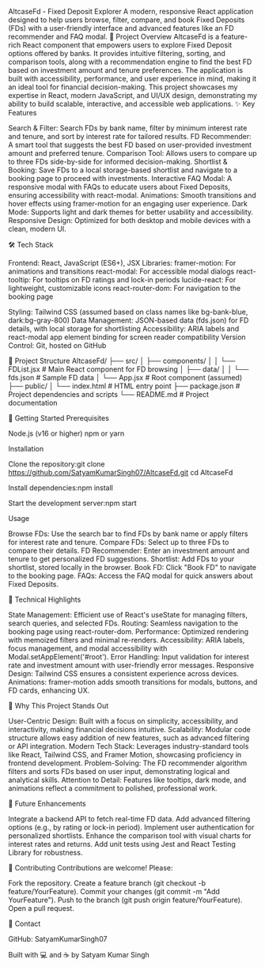 AltcaseFd - Fixed Deposit Explorer
A modern, responsive React application designed to help users browse, filter, compare, and book Fixed Deposits (FDs) with a user-friendly interface and advanced features like an FD recommender and FAQ modal.
🚀 Project Overview
AltcaseFd is a feature-rich React component that empowers users to explore Fixed Deposit options offered by banks. It provides intuitive filtering, sorting, and comparison tools, along with a recommendation engine to find the best FD based on investment amount and tenure preferences. The application is built with accessibility, performance, and user experience in mind, making it an ideal tool for financial decision-making.
This project showcases my expertise in React, modern JavaScript, and UI/UX design, demonstrating my ability to build scalable, interactive, and accessible web applications.
✨ Key Features

Search & Filter: Search FDs by bank name, filter by minimum interest rate and tenure, and sort by interest rate for tailored results.
FD Recommender: A smart tool that suggests the best FD based on user-provided investment amount and preferred tenure.
Comparison Tool: Allows users to compare up to three FDs side-by-side for informed decision-making.
Shortlist & Booking: Save FDs to a local storage-based shortlist and navigate to a booking page to proceed with investments.
Interactive FAQ Modal: A responsive modal with FAQs to educate users about Fixed Deposits, ensuring accessibility with react-modal.
Animations: Smooth transitions and hover effects using framer-motion for an engaging user experience.
Dark Mode: Supports light and dark themes for better usability and accessibility.
Responsive Design: Optimized for both desktop and mobile devices with a clean, modern UI.

🛠️ Tech Stack

Frontend: React, JavaScript (ES6+), JSX
Libraries:
framer-motion: For animations and transitions
react-modal: For accessible modal dialogs
react-tooltip: For tooltips on FD ratings and lock-in periods
lucide-react: For lightweight, customizable icons
react-router-dom: For navigation to the booking page


Styling: Tailwind CSS (assumed based on class names like bg-bank-blue, dark:bg-gray-800)
Data Management: JSON-based data (fds.json) for FD details, with local storage for shortlisting
Accessibility: ARIA labels and react-modal app element binding for screen reader compatibility
Version Control: Git, hosted on GitHub

📂 Project Structure
AltcaseFd/
├── src/
│   ├── components/
│   │   └── FDList.jsx       # Main React component for FD browsing
│   ├── data/
│   │   └── fds.json         # Sample FD data
│   └── App.jsx              # Root component (assumed)
├── public/
│   └── index.html           # HTML entry point
├── package.json             # Project dependencies and scripts
└── README.md                # Project documentation

🚀 Getting Started
Prerequisites

Node.js (v16 or higher)
npm or yarn

Installation

Clone the repository:git clone https://github.com/SatyamKumarSingh07/AltcaseFd.git
cd AltcaseFd


Install dependencies:npm install


Start the development server:npm start



Usage

Browse FDs: Use the search bar to find FDs by bank name or apply filters for interest rate and tenure.
Compare FDs: Select up to three FDs to compare their details.
FD Recommender: Enter an investment amount and tenure to get personalized FD suggestions.
Shortlist: Add FDs to your shortlist, stored locally in the browser.
Book FD: Click "Book FD" to navigate to the booking page.
FAQs: Access the FAQ modal for quick answers about Fixed Deposits.

🧠 Technical Highlights

State Management: Efficient use of React's useState for managing filters, search queries, and selected FDs.
Routing: Seamless navigation to the booking page using react-router-dom.
Performance: Optimized rendering with memoized filters and minimal re-renders.
Accessibility: ARIA labels, focus management, and modal accessibility with Modal.setAppElement('#root').
Error Handling: Input validation for interest rate and investment amount with user-friendly error messages.
Responsive Design: Tailwind CSS ensures a consistent experience across devices.
Animations: framer-motion adds smooth transitions for modals, buttons, and FD cards, enhancing UX.

🌟 Why This Project Stands Out

User-Centric Design: Built with a focus on simplicity, accessibility, and interactivity, making financial decisions intuitive.
Scalability: Modular code structure allows easy addition of new features, such as advanced filtering or API integration.
Modern Tech Stack: Leverages industry-standard tools like React, Tailwind CSS, and Framer Motion, showcasing proficiency in frontend development.
Problem-Solving: The FD recommender algorithm filters and sorts FDs based on user input, demonstrating logical and analytical skills.
Attention to Detail: Features like tooltips, dark mode, and animations reflect a commitment to polished, professional work.

📝 Future Enhancements

Integrate a backend API to fetch real-time FD data.
Add advanced filtering options (e.g., by rating or lock-in period).
Implement user authentication for personalized shortlists.
Enhance the comparison tool with visual charts for interest rates and returns.
Add unit tests using Jest and React Testing Library for robustness.

🤝 Contributing
Contributions are welcome! Please:

Fork the repository.
Create a feature branch (git checkout -b feature/YourFeature).
Commit your changes (git commit -m "Add YourFeature").
Push to the branch (git push origin feature/YourFeature).
Open a pull request.

📧 Contact

GitHub: SatyamKumarSingh07

Built with 💻 and ☕ by Satyam Kumar Singh
